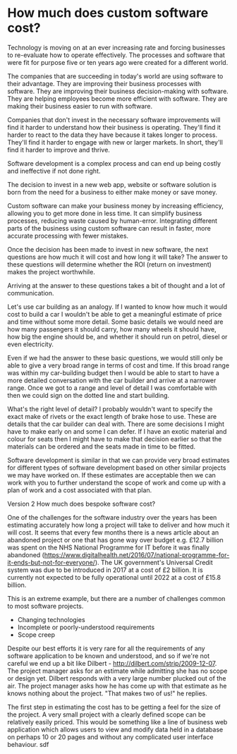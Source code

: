 # How much does custom software cost?
Technology is moving on at an ever increasing rate and forcing businesses to re-evaluate how to operate effectively.  The processes and software that were fit for purpose five or ten years ago were created for a different world. 

The companies that are succeeding in today's world are using software to their advantage.  They are improving their business processes with software. They are improving their business decision-making with software.  They are helping employees become more efficient with software.  They are making their business easier to run with software.  

Companies that don't invest in the necessary software improvements will find it harder to understand how their business is operating.  They'll find it harder to react to the data they have because it takes longer to process. They'll find it harder to engage with new or larger markets. In short, they'll find it harder to improve and thrive.

Software development is a complex process and can end up being costly and ineffective if not done right.

The decision to invest in a new web app, website or software solution is born from the need for a business to either make money or save money. 

Custom software can make your business money by increasing efficiency, allowing you to get more done in less time.  It can simplify business processes, reducing waste caused by human-error.  Integrating different parts of the business using custom software can result in faster, more accurate processing with fewer mistakes.

Once the decision has been made to invest in new software, the next questions are how much it will cost and how long it will take?  The answer to these questions will determine whether the ROI (return on investment) makes the project worthwhile. 

Arriving at the answer to these questions takes a bit of thought and a lot of communication.

Let's use car building as an analogy. If I wanted to know how much it would cost to build a car I wouldn't be able to get a meaningful estimate of price and time without some more detail. Some basic details we would need are how many passengers it should carry, how many wheels it should have, how big the engine should be, and whether it should run on petrol, diesel or even electricity.

Even if we had the answer to these basic questions, we would still only be able to give a very broad range in terms of cost and time. If this broad range was within my car-building budget then I would be able to start to have a more detailed conversation with the car builder and arrive at a narrower range.  Once we got to a range and level of detail I was comfortable with then we could sign on the dotted line and start building. 

What's the right level of detail?  I probably wouldn't want to specify the exact make of rivets or the exact length of brake hose to use.  These are details that the car builder can deal with.  There are some decisions I might have to make early on and some I can defer.  If I have an exotic material and colour for seats then I might have to make that decision earlier so that the materials can be ordered and the seats made in time to be fitted.

Software development is similar in that we can provide very broad estimates for different types of software development based on other similar projects we may have worked on.  If these estimates are acceptable then we can work with you to further understand the scope of work and come up with a plan of work and a cost associated with that plan.


Version 2
How much does bespoke software cost?

One of the challenges for the software industry over the years has been estimating accurately how long a project will take to deliver and how much it will cost. It seems that every few months there is a news article about an abandoned project or one that has gone way over budget e.g. £12.7 billion was spent on the NHS National Programme for IT before it was finally abandoned (https://www.digitalhealth.net/2016/07/national-programme-for-it-ends-but-not-for-everyone/). The UK government's Universal Credit system was due to be introduced in 2017 at a cost of £2 billion. It is currently not expected to be fully operational until 2022 at a cost of £15.8 billion.

This is an extreme example, but there are a number of challenges common to most software projects.
* Changing technologies
* Incomplete or poorly-understood requirements
* Scope creep

Despite our best efforts it is very rare for all the requirements of any software application to be known and understood, and so if we're not careful we end up a bit like Dilbert - http://dilbert.com/strip/2009-12-07. The project manager asks for an estimate while admitting she has no scope or design yet. Dilbert responds with a very large number plucked out of the air. The project manager asks how he has come up with that estimate as he knows nothing about the project. "That makes two of us!" he replies.

The first step in estimating the cost has to be getting a feel for the size of the project. A very small project with a clearly defined scope can be relatively easily priced. This would be something like a line of business web application which allows users to view and modify data held in a database on perhaps 10 or 20 pages and without any complicated user interface behaviour.
sdf